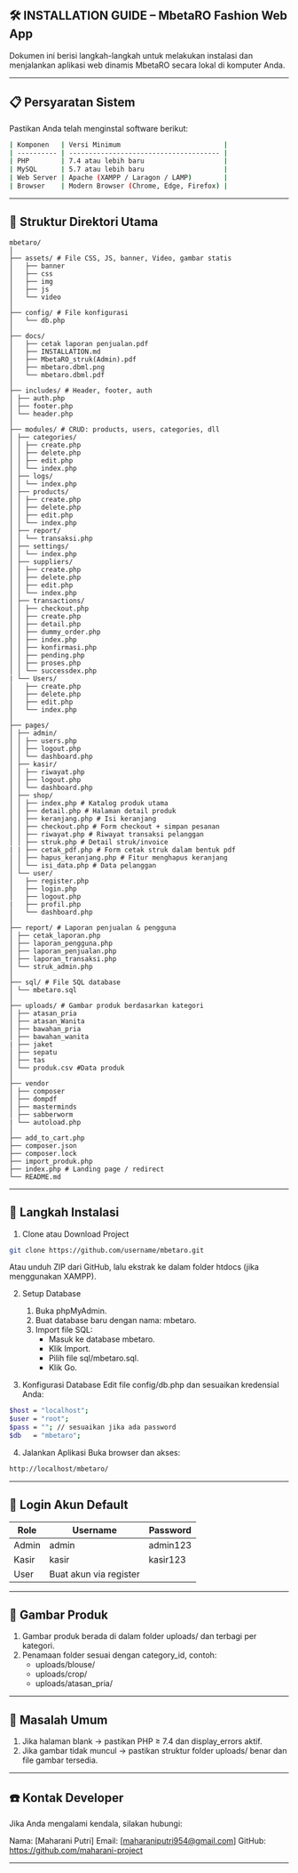 ## 🛠️ INSTALLATION GUIDE – MbetaRO Fashion Web App
Dokumen ini berisi langkah-langkah untuk melakukan instalasi dan menjalankan aplikasi web dinamis MbetaRO secara lokal di komputer Anda.

---

## 📋 Persyaratan Sistem
Pastikan Anda telah menginstal software berikut:
```bash
| Komponen   | Versi Minimum                          |
| ---------- | -------------------------------------- |
| PHP        | 7.4 atau lebih baru                    |
| MySQL      | 5.7 atau lebih baru                    |
| Web Server | Apache (XAMPP / Laragon / LAMP)        |
| Browser    | Modern Browser (Chrome, Edge, Firefox) |
```

---

## 📁 Struktur Direktori Utama

```text
mbetaro/
│
├── assets/ # File CSS, JS, banner, Video, gambar statis
│   ├── banner
│   ├── css
│   ├── img
│   ├── js
│   └── video
│
├── config/ # File konfigurasi 
│   └── db.php
│
├── docs/ 
│   ├── cetak laporan penjualan.pdf
│   ├── INSTALLATION.md
│   ├── MbetaRO_struk(Admin).pdf
│   ├── mbetaro.dbml.png
│   └── mbetaro.dbml.pdf
│
├── includes/ # Header, footer, auth
│ ├── auth.php
│ ├── footer.php
│ └── header.php
│
├── modules/ # CRUD: products, users, categories, dll
│ ├── categories/
│ │ ├── create.php
│ │ ├── delete.php
│ │ ├── edit.php
│ │ └── index.php
│ ├── logs/
│ │ └── index.php
│ ├── products/
│ │ ├── create.php
│ │ ├── delete.php
│ │ ├── edit.php
│ │ └── index.php
│ ├── report/
│ │ └── transaksi.php
│ ├── settings/
│ │ └── index.php
│ ├── suppliers/
│ │ ├── create.php
│ │ ├── delete.php
│ │ ├── edit.php
│ │ └── index.php
│ ├── transactions/
│ │ ├── checkout.php
│ │ ├── create.php
│ │ ├── detail.php
│ │ ├── dummy_order.php
│ │ ├── index.php
│ │ ├── konfirmasi.php
│ │ ├── pending.php
│ │ ├── proses.php
│ │ └── successdex.php
| └── Users/
│   ├── create.php
│   ├── delete.php
│   ├── edit.php
│   └── index.php
│
├── pages/
│ ├── admin/
│ │ ├── users.php
│ │ ├── logout.php
│ │ └── dashboard.php
│ ├── kasir/
│ │ ├── riwayat.php
│ │ ├── logout.php
│ │ └── dashboard.php
│ ├── shop/
│ │ ├── index.php # Katalog produk utama
│ │ ├── detail.php # Halaman detail produk
│ │ ├── keranjang.php # Isi keranjang
│ │ ├── checkout.php # Form checkout + simpan pesanan
│ │ ├── riwayat.php # Riwayat transaksi pelanggan
│ │ ├── struk.php # Detail struk/invoice
| | ├── cetak_pdf.php # Form cetak struk dalam bentuk pdf
│ │ ├── hapus_keranjang.php # Fitur menghapus keranjang
│ │ └── isi_data.php # Data pelanggan
│ └── user/
│   ├── register.php
│   ├── login.php
│   ├── logout.php
|   ├── profil.php
│   └── dashboard.php
│
├── report/ # Laporan penjualan & pengguna
│ ├── cetak_laporan.php
│ ├── laporan_pengguna.php
│ ├── laporan_penjualan.php
│ ├── laporan_transaksi.php
│ └── struk_admin.php
│
├── sql/ # File SQL database
│ └── mbetaro.sql
│
├── uploads/ # Gambar produk berdasarkan kategori
│ ├── atasan_pria
│ ├── atasan_Wanita
│ ├── bawahan_pria
│ ├── bawahan_wanita
| ├── jaket
│ ├── sepatu
│ ├── tas
│ └── produk.csv #Data produk
│
├── vendor
│ ├── composer
│ ├── dompdf
│ ├── masterminds
│ ├── sabberworm
| └── autoload.php
│
├── add_to_cart.php
├── composer.json
├── composer.lock
├── import_produk.php
├── index.php # Landing page / redirect
└── README.md
```

---

## 🔌 Langkah Instalasi
1. Clone atau Download Project
```bash
git clone https://github.com/username/mbetaro.git
```
Atau unduh ZIP dari GitHub, lalu ekstrak ke dalam folder htdocs (jika menggunakan XAMPP).

2. Setup Database
   1. Buka phpMyAdmin.
   2. Buat database baru dengan nama: mbetaro.
   3. Import file SQL:
      - Masuk ke database mbetaro.
      - Klik Import.
      - Pilih file sql/mbetaro.sql.
      - Klik Go.

3. Konfigurasi Database
Edit file config/db.php dan sesuaikan kredensial Anda:

```bash
$host = "localhost";
$user = "root";
$pass = ""; // sesuaikan jika ada password
$db   = "mbetaro";
```

4. Jalankan Aplikasi
Buka browser dan akses:

```bash
http://localhost/mbetaro/
```

---

## 🔐 Login Akun Default

| Role  | Username               | Password |
| ----- | ---------------------- | -------- |
| Admin | admin                  | admin123 |
| Kasir | kasir                  | kasir123 |
| User  | Buat akun via register |          |

---

## 📸 Gambar Produk
1. Gambar produk berada di dalam folder uploads/ dan terbagi per kategori.
2. Penamaan folder sesuai dengan category_id, contoh:
   - uploads/blouse/
   - uploads/crop/
   - uploads/atasan_pria/

---

## 🧩 Masalah Umum
1. Jika halaman blank → pastikan PHP ≥ 7.4 dan display_errors aktif.
2. Jika gambar tidak muncul → pastikan struktur folder uploads/ benar dan file gambar tersedia.

---

## ☎️ Kontak Developer
Jika Anda mengalami kendala, silakan hubungi:

Nama: [Maharani Putri]
Email: [maharaniputri954@gmail.com]
GitHub: https://github.com/maharani-project

---
